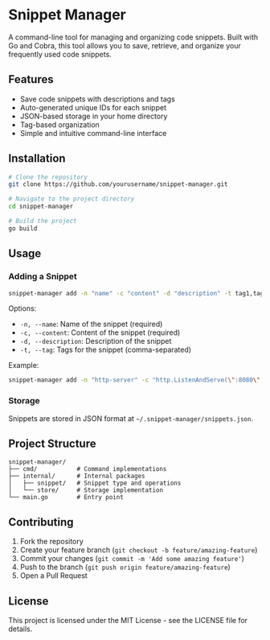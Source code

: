 # Snippet Manager

A command-line tool for managing and organizing code snippets. Built with Go and Cobra, this tool allows you to save, retrieve, and organize your frequently used code snippets.

## Features

- Save code snippets with descriptions and tags
- Auto-generated unique IDs for each snippet
- JSON-based storage in your home directory
- Tag-based organization
- Simple and intuitive command-line interface

## Installation

```bash
# Clone the repository
git clone https://github.com/yourusername/snippet-manager.git

# Navigate to the project directory
cd snippet-manager

# Build the project
go build
```

## Usage

### Adding a Snippet

```bash
snippet-manager add -n "name" -c "content" -d "description" -t tag1,tag2
```

Options:
- `-n, --name`: Name of the snippet (required)
- `-c, --content`: Content of the snippet (required)
- `-d, --description`: Description of the snippet
- `-t, --tag`: Tags for the snippet (comma-separated)

Example:
```bash
snippet-manager add -n "http-server" -c "http.ListenAndServe(\":8080\", nil)" -d "Basic HTTP server" -t go,server
```

### Storage

Snippets are stored in JSON format at `~/.snippet-manager/snippets.json`.

## Project Structure

```
snippet-manager/
├── cmd/           # Command implementations
├── internal/      # Internal packages
│   ├── snippet/   # Snippet type and operations
│   └── store/     # Storage implementation
└── main.go        # Entry point
```

## Contributing

1. Fork the repository
2. Create your feature branch (`git checkout -b feature/amazing-feature`)
3. Commit your changes (`git commit -m 'Add some amazing feature'`)
4. Push to the branch (`git push origin feature/amazing-feature`)
5. Open a Pull Request

## License

This project is licensed under the MIT License - see the LICENSE file for details.